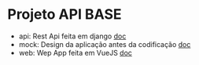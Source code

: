 # Projeto API BASE

* api: Rest Api feita em django [doc](/api/README.md)
* mock: Design da aplicação antes da codificação [doc](/mock/README.md)
* web: Wep App feita em VueJS [doc](/web/README.md)
